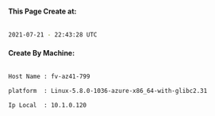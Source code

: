 
   
#### This Page Create at:

```bash

2021-07-21 - 22:43:28 UTC

```

#### Create By Machine:

```bash

Host Name : fv-az41-799

platform  : Linux-5.8.0-1036-azure-x86_64-with-glibc2.31

Ip Local  : 10.1.0.120

```

